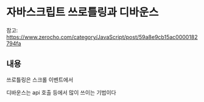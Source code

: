 # 자바스크립트 쓰로틀링과 디바운스

참고: https://www.zerocho.com/category/JavaScript/post/59a8e9cb15ac0000182794fa

## 내용

쓰로틀링은 스크롤 이벤트에서

디바운스는 api 호출 등에서 많이 쓰이는 기법이다

